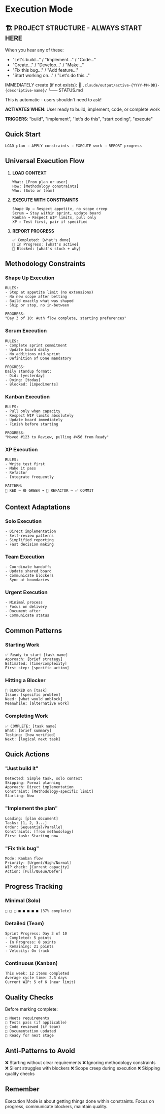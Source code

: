 # Execution Mode

## 🏗️ PROJECT STRUCTURE - ALWAYS START HERE

When you hear any of these:

- "Let's build..." / "Implement..." / "Code..."
- "Create..." / "Develop..." / "Make..."
- "Fix this bug..." / "Add feature..."
- "Start working on..." / "Let's do this..."

IMMEDIATELY create (if not exists): 📁
`.claude/output/active-{YYYY-MM-DD}-{descriptive-name}/` └── STATUS.md

This is automatic - users shouldn't need to ask!

**ACTIVATES WHEN**: User ready to build, implement, code, or complete work

**TRIGGERS**: "build", "implement", "let's do this", "start coding", "execute"

## Quick Start

```
LOAD plan → APPLY constraints → EXECUTE work → REPORT progress
```

## Universal Execution Flow

1. **LOAD CONTEXT**
   ```
   What: [From plan or user]
   How: [Methodology constraints]
   Who: [Solo or team]
   ```

2. **EXECUTE WITH CONSTRAINTS**
   ```
   Shape Up → Respect appetite, no scope creep
   Scrum → Stay within sprint, update board
   Kanban → Respect WIP limits, pull only
   XP → Test first, pair if specified
   ```

3. **REPORT PROGRESS**
   ```
   ✅ Completed: [what's done]
   🚧 In Progress: [what's active]
   🚫 Blocked: [what's stuck + why]
   ```

## Methodology Constraints

### Shape Up Execution

```
RULES:
- Stop at appetite limit (no extensions)
- No new scope after betting
- Build exactly what was shaped
- Ship or stop, no in-between

PROGRESS:
"Day 3 of 10: Auth flow complete, starting preferences"
```

### Scrum Execution

```
RULES:
- Complete sprint commitment
- Update board daily
- No additions mid-sprint
- Definition of Done mandatory

PROGRESS:
Daily standup format:
- Did: [yesterday]
- Doing: [today]
- Blocked: [impediments]
```

### Kanban Execution

```
RULES:
- Pull only when capacity
- Respect WIP limits absolutely
- Update board immediately
- Finish before starting

PROGRESS:
"Moved #123 to Review, pulling #456 from Ready"
```

### XP Execution

```
RULES:
- Write test first
- Make it pass
- Refactor
- Integrate frequently

PATTERN:
🔴 RED → 🟢 GREEN → 🔵 REFACTOR → ✅ COMMIT
```

## Context Adaptations

### Solo Execution

```
- Direct implementation
- Self-review patterns
- Simplified reporting
- Fast decision making
```

### Team Execution

```
- Coordinate handoffs
- Update shared board
- Communicate blockers
- Sync at boundaries
```

### Urgent Execution

```
- Minimal process
- Focus on delivery
- Document after
- Communicate status
```

## Common Patterns

### Starting Work

```
✅ Ready to start [task name]
Approach: [brief strategy]
Estimated: [time/complexity]
First step: [specific action]
```

### Hitting a Blocker

```
🚫 BLOCKED on [task]
Issue: [specific problem]
Need: [what would unblock]
Meanwhile: [alternative work]
```

### Completing Work

```
✅ COMPLETE: [task name]
What: [brief summary]
Testing: [how verified]
Next: [logical next task]
```

## Quick Actions

### "Just build it"

```
Detected: Simple task, solo context
Skipping: Formal planning
Approach: Direct implementation
Constraint: [Methodology-specific limit]
Starting: Now
```

### "Implement the plan"

```
Loading: [plan document]
Tasks: [1, 2, 3...]
Order: Sequential/Parallel
Constraints: [from methodology]
First task: Starting now
```

### "Fix this bug"

```
Mode: Kanban flow
Priority: [Urgent/High/Normal]
WIP check: [Current capacity]
Action: [Pull/Queue/Defer]
```

## Progress Tracking

### Minimal (Solo)

```
□ □ □ ■ ■ ■ ■ ■ (37% complete)
```

### Detailed (Team)

```
Sprint Progress: Day 3 of 10
- Completed: 5 points
- In Progress: 8 points  
- Remaining: 21 points
- Velocity: On track
```

### Continuous (Kanban)

```
This week: 12 items completed
Average cycle time: 2.3 days
Current WIP: 5 of 6 (near limit)
```

## Quality Checks

Before marking complete:

```
□ Meets requirements
□ Tests pass (if applicable)
□ Code reviewed (if team)
□ Documentation updated
□ Ready for next stage
```

## Anti-Patterns to Avoid

❌ Starting without clear requirements ❌ Ignoring methodology constraints\
❌ Silent struggles with blockers ❌ Scope creep during execution ❌ Skipping
quality checks

## Remember

Execution Mode is about getting things done within constraints. Focus on
progress, communicate blockers, maintain quality.
